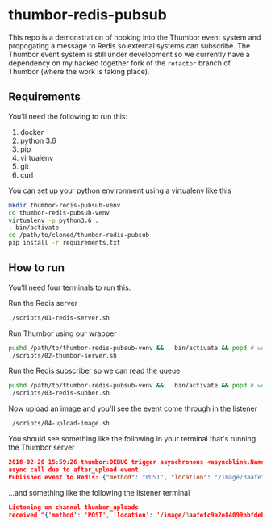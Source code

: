 # thumbor-redis-pubsub
This repo is a demonstration of hooking into the Thumbor event system and propogating a message
to Redis so external systems can subscribe. The Thumbor event system is still under development
so we currently have a dependency on my hacked together fork of the `refactor` branch of Thumbor
(where the work is taking place).

## Requirements
You'll need the following to run this:
 1. docker
 1. python 3.6
 1. pip
 1. virtualenv
 1. git
 1. curl

You can set up your python environment using a virtualenv like this
```bash
mkdir thumbor-redis-pubsub-venv
cd thumbor-redis-pubsub-venv
virtualenv -p python3.6 .
. bin/activate
cd /path/to/cloned/thumbor-redis-pubsub
pip install -r requirements.txt
```

## How to run
You'll need four terminals to run this.

Run the Redis server
```bash
./scripts/01-redis-server.sh
```

Run Thumbor using our wrapper
```bash
pushd /path/to/thumbor-redis-pubsub-venv && . bin/activate && popd # we need the virtualenv for this
./scripts/02-thumbor-server.sh
```

Run the Redis subscriber so we can read the queue
```bash
pushd /path/to/thumbor-redis-pubsub-venv && . bin/activate && popd # we need the virtualenv for this
./scripts/03-redis-subber.sh
```

Now upload an image and you'll see the event come through in the listener
```bash
./scripts/04-upload-image.sh
```

You should see something like the following in your terminal that's running the Thumbor server
```json
2018-02-20 15:59:26 thumbor:DEBUG trigger asynchronous <asyncblink.NamedAsyncSignal object at 0x7eff52c26400; 'imaging.after_upload_image'>
async call due to after_upload event
Published event to Redis: {"method": "POST", "location": "/image/3aafefc9a2e84099bbfdeb8efde296dc/logo-thumbor.png"}
```
...and something like the following the listener terminal
```json
Listening on channel thumbor_uploads
received "{'method': 'POST', 'location': '/image/3aafefc9a2e84099bbfdeb8efde296dc/logo-thumbor.png'}"
```
